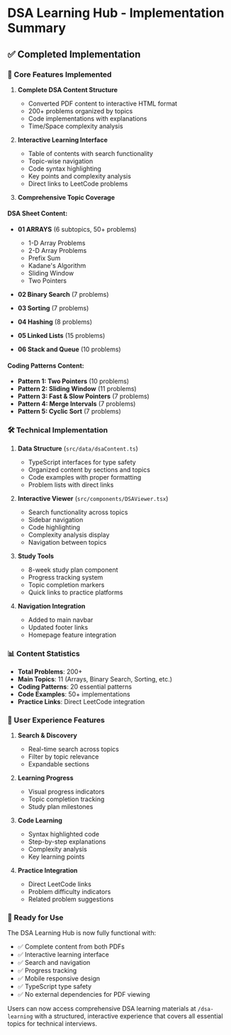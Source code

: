 # DSA Learning Hub - Implementation Summary

## ✅ Completed Implementation

### 🎯 Core Features Implemented

1. **Complete DSA Content Structure**
   - Converted PDF content to interactive HTML format
   - 200+ problems organized by topics
   - Code implementations with explanations
   - Time/Space complexity analysis

2. **Interactive Learning Interface**
   - Table of contents with search functionality
   - Topic-wise navigation
   - Code syntax highlighting
   - Key points and complexity analysis
   - Direct links to LeetCode problems

3. **Comprehensive Topic Coverage**

#### DSA Sheet Content:
- **01 ARRAYS** (6 subtopics, 50+ problems)
  - 1-D Array Problems
  - 2-D Array Problems  
  - Prefix Sum
  - Kadane's Algorithm
  - Sliding Window
  - Two Pointers

- **02 Binary Search** (7 problems)
- **03 Sorting** (7 problems)
- **04 Hashing** (8 problems)
- **05 Linked Lists** (15 problems)
- **06 Stack and Queue** (10 problems)

#### Coding Patterns Content:
- **Pattern 1: Two Pointers** (10 problems)
- **Pattern 2: Sliding Window** (11 problems)
- **Pattern 3: Fast & Slow Pointers** (7 problems)
- **Pattern 4: Merge Intervals** (7 problems)
- **Pattern 5: Cyclic Sort** (7 problems)

### 🛠 Technical Implementation

1. **Data Structure** (`src/data/dsaContent.ts`)
   - TypeScript interfaces for type safety
   - Organized content by sections and topics
   - Code examples with proper formatting
   - Problem lists with direct links

2. **Interactive Viewer** (`src/components/DSAViewer.tsx`)
   - Search functionality across topics
   - Sidebar navigation
   - Code highlighting
   - Complexity analysis display
   - Navigation between topics

3. **Study Tools**
   - 8-week study plan component
   - Progress tracking system
   - Topic completion markers
   - Quick links to practice platforms

4. **Navigation Integration**
   - Added to main navbar
   - Updated footer links
   - Homepage feature integration

### 📊 Content Statistics

- **Total Problems**: 200+
- **Main Topics**: 11 (Arrays, Binary Search, Sorting, etc.)
- **Coding Patterns**: 20 essential patterns
- **Code Examples**: 50+ implementations
- **Practice Links**: Direct LeetCode integration

### 🎨 User Experience Features

1. **Search & Discovery**
   - Real-time search across topics
   - Filter by topic relevance
   - Expandable sections

2. **Learning Progress**
   - Visual progress indicators
   - Topic completion tracking
   - Study plan milestones

3. **Code Learning**
   - Syntax highlighted code
   - Step-by-step explanations
   - Complexity analysis
   - Key learning points

4. **Practice Integration**
   - Direct LeetCode links
   - Problem difficulty indicators
   - Related problem suggestions

### 🚀 Ready for Use

The DSA Learning Hub is now fully functional with:
- ✅ Complete content from both PDFs
- ✅ Interactive learning interface
- ✅ Search and navigation
- ✅ Progress tracking
- ✅ Mobile responsive design
- ✅ TypeScript type safety
- ✅ No external dependencies for PDF viewing

Users can now access comprehensive DSA learning materials at `/dsa-learning` with a structured, interactive experience that covers all essential topics for technical interviews.